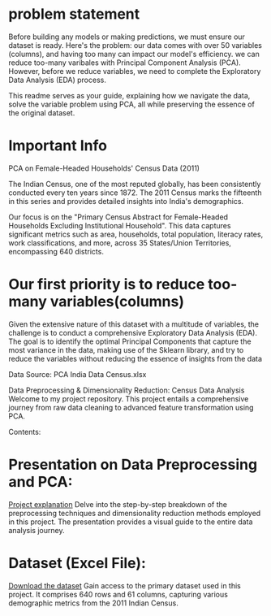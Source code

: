 # problem statement 
Before building any models or making predictions, we must ensure our dataset is ready. Here's the problem: our data comes with over 50 variables (columns), and having too many can impact our model's efficiency. we can reduce too-many varibales with Principal Component Analysis (PCA). However, before we reduce variables, we need to complete the Exploratory Data Analysis (EDA) process. 



This readme serves as your guide, explaining how we navigate the data, solve the variable problem using PCA, all while preserving the essence of the original dataset.

# Important Info 
PCA on Female-Headed Households' Census Data (2011)

The Indian Census, one of the most reputed globally, has been consistently conducted every ten years since 1872. The 2011 Census marks the fifteenth in this series and provides detailed insights into India's demographics.

Our focus is on the "Primary Census Abstract for Female-Headed Households Excluding Institutional Household". This data captures significant metrics such as area, households, total population, literacy rates, work classifications, and more, across 35 States/Union Territories, encompassing 640 districts.

# Our first priority is to reduce  too-many variables(columns) 
 Given the extensive nature of this dataset with a multitude of variables, the challenge is to conduct a comprehensive Exploratory Data Analysis (EDA). The goal is to identify the optimal Principal Components that capture the most variance in the data, making use of the Sklearn library, and try to reduce the variables without reducing the essence of insights from the data 

Data Source: PCA India Data Census.xlsx


 Data Preprocessing & Dimensionality Reduction: Census Data Analysis
Welcome to my project repository. This project entails a comprehensive journey from raw data cleaning to advanced feature transformation using PCA.

 Contents:
# Presentation on Data Preprocessing and PCA:
[Project explanation](https://docs.google.com/presentation/d/1xPkK6cqlTKI332mO2Xz4SEKJNomCVFBq/edit?usp=sharing&ouid=101082540720314963908&rtpof=true&sd=true)
Delve into the step-by-step breakdown of the preprocessing techniques and dimensionality reduction methods employed in this project. The presentation provides a visual guide to the entire data analysis journey.

# Dataset (Excel File):

[Download the dataset](https://docs.google.com/spreadsheets/d/1R1mRHJz2wbJqCWvw3dsHmSqOIYgBtS3p/edit?usp=sharing&ouid=101082540720314963908&rtpof=true&sd=true)
Gain access to the primary dataset used in this project. It comprises 640 rows and 61 columns, capturing various demographic metrics from the 2011 Indian Census.
